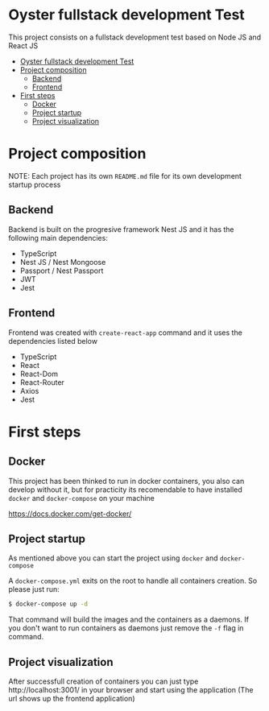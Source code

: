 # Oyster fullstack development Test

This project consists on a fullstack development test based on Node JS and React JS

- [Oyster fullstack development Test](#oyster-fullstack-development-test)
- [Project composition](#project-composition)
	- [Backend](#backend)
	- [Frontend](#frontend)
- [First steps](#first-steps)
	- [Docker](#docker)
	- [Project startup](#project-startup)
	- [Project visualization](#project-visualization)

# Project composition

NOTE: Each project has its own `README.md` file for its own development startup process

## Backend

Backend is built on the progresive framework Nest JS and it has the following main dependencies:

- TypeScript
- Nest JS / Nest Mongoose
- Passport / Nest Passport
- JWT
- Jest

## Frontend

Frontend was created with `create-react-app` command and it uses the dependencies listed below

- TypeScript
- React
- React-Dom
- React-Router
- Axios
- Jest

# First steps

## Docker

This project has been thinked to run in docker containers, you also can develop without it, but for practicity its recomendable to have installed `docker` and `docker-compose` on your machine

https://docs.docker.com/get-docker/

## Project startup

As mentioned above you can start the project using `docker` and `docker-compose`

A `docker-compose.yml` exits on the root to handle all containers creation. So please just run:

```bash
$ docker-compose up -d
```

That command will build the images and the containers as a daemons. If you don't want to run containers as daemons just remove the `-f` flag in command.

## Project visualization

After successfull creation of containers you can just type http://localhost:3001/ in your browser and start using the application (The url shows up the frontend application)
